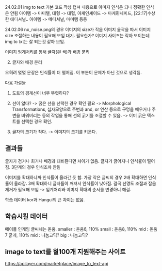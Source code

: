 24.02.01
img to text 기본 코드 작성
캡쳐 내용으로 이미지 인식은 되나 정확한 인식은 안됨
아이템 -> 마미텔, 대형 -> 대혈, 아케인셰이드 -> 마케민세미드, [22:17]수상한 에디셔널.. 아이템 -> 메디셔널, 마미탬 등등

24.02.06
no_noise.png의 경우 이미지의 size가 작음
이미지 윤곽을 따서 이미지 size 조절하는 내용이 필요해 보임
대기. 필요한가? 이미지 사이즈는 작아 보이는데 img to txt는 잘 되는것 같아 보임.

이미지 임계처리를 통해 글자(흰 색)과 배경 분리

<!-- 1. 이미지 사이즈 조절 -->

2. 글자와 배경 분리

오히려 몇몇 문장은 인식률이 더 떨어짐. 이 부분이 문제가 아닌 것으로 생각됨.

다음 가설들

1. 도트의 경계선이 너무 뚜렷하다?

2. 선이 얇다? -> 굵은 선을 선택한 경우 확인 필요 -> Morphological Transformations, 십자모양으로 주변과 and, or 연산 등으로 구멍을 메우거나 주변을 비워버리는 등의 작업을 통해 선의 굵기를 조절할 수 있음. -> 이미 굵은 텍스트를 선택한 경우 확인.

3. 글자의 크기가 작다. -> 이미지의 크기를 키운다.

## 결과들

글자가 검거나 희거나 배경과 대비된다면 차이가 없음.
글자가 굵어지니 인식률이 떨어짐. 3단계의 경우 인식조차 안됨

이미지를 확대하니까 인식률이 올라간 듯 함. 가장 작은 글씨의 경우 2배 확대하면 인식률이 올라감. 3배 확대하니 글자들이 깨져서 인식률이 낮아짐.
결국 선명도 조절과 잡음제거가 필요해 보임 -> 임계처리와 이미지 확대의 순서를 변경하니 해결.

학습 데이터 kor과 Hangul의 큰 차이는 없음.

## 학습시킬 데이터

메이플 인게임 글씨체는 돋움.
smaller : 돋움6, 110%
small : 돋움8, 110%
mid : 돋움7 굵게, 110%
mid : 나눔고딕?
big : 나눔고딕?

## image to text를 월100개 지원해주는 사이트

https://apilayer.com/marketplace/image_to_text-api

